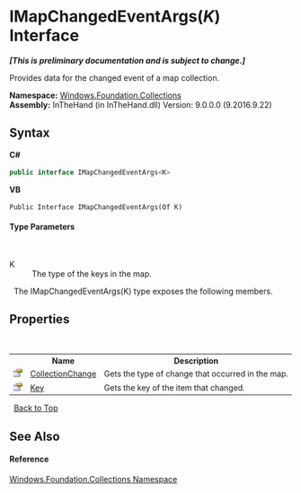 # IMapChangedEventArgs(*K*) Interface
 _**\[This is preliminary documentation and is subject to change.\]**_

Provides data for the changed event of a map collection.

**Namespace:**&nbsp;<a href="N_Windows_Foundation_Collections">Windows.Foundation.Collections</a><br />**Assembly:**&nbsp;InTheHand (in InTheHand.dll) Version: 9.0.0.0 (9.2016.9.22)

## Syntax

**C#**<br />
``` C#
public interface IMapChangedEventArgs<K>

```

**VB**<br />
``` VB
Public Interface IMapChangedEventArgs(Of K)
```


#### Type Parameters
&nbsp;<dl><dt>K</dt><dd>The type of the keys in the map.</dd></dl>&nbsp;
The IMapChangedEventArgs(K) type exposes the following members.


## Properties
&nbsp;<table><tr><th></th><th>Name</th><th>Description</th></tr><tr><td>![Public property](media/pubproperty.gif "Public property")</td><td><a href="P_Windows_Foundation_Collections_IMapChangedEventArgs_1_CollectionChange">CollectionChange</a></td><td>
Gets the type of change that occurred in the map.</td></tr><tr><td>![Public property](media/pubproperty.gif "Public property")</td><td><a href="P_Windows_Foundation_Collections_IMapChangedEventArgs_1_Key">Key</a></td><td>
Gets the key of the item that changed.</td></tr></table>&nbsp;
<a href="#imapchangedeventargs(*k*)-interface">Back to Top</a>

## See Also


#### Reference
<a href="N_Windows_Foundation_Collections">Windows.Foundation.Collections Namespace</a><br />